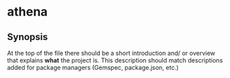 # athena

## Synopsis

At the top of the file there should be a short introduction and/ or overview that explains **what** the project is. This description should match descriptions added for package managers (Gemspec, package.json, etc.)
